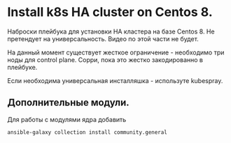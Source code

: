 # Install k8s HA cluster on Centos 8.

Наброски плейбука для установки HA кластера на базе Centos 8. Не
претендует на универсальность. Видео по этой части не будет.

На данный момент существует жесткое ограничение - необходимо три ноды
для control plane. Сорри, пока это жестко закодированно в плейбуке.

Если необходима универсальная инсталляшка - используте kubespray.

## Дополнительные модули.

Для работы с модулями ядра добавить

    ansible-galaxy collection install community.general

